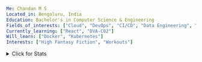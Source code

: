 ```yaml
Me: Chandan M S
Located_in: Bengaluru, India
Education: Bachelor's in Computer Science & Engineering
Fields_of_interests: ["Cloud", "DevOps", "CI/CD", "Data Engineering", "Full-Stack Web Development"]
Currently_learning: ["React", "DVA-C02"]
Will_learn: ["Docker", "Kubernetes"]
Interests: ["High Fantasy Fiction", "Workouts"]
```

</details>

<details>
<summary>Click for Stats</summary>
<p align="center">
<a href="https://github.com/candys-code/github-readme-stats">
    <picture>
        <source media="(prefers-color-scheme: dark)" srcset="https://github-readme-stats.vercel.app/api?username=candys-code&hide_title=true&include_all_commits=true&count_private=true&show_icons=true&hide_border=true&theme=dark&bg_color=0e1116&title_color=ffffff&text_color=ffffff&icon_color=1f6feb">
        <img align="center" src="https://github-readme-stats.vercel.app/api?username=candys-code&hide_title=true&include_all_commits=true&count_private=true&show_icons=true&hide_border=true">
    </picture>
      <picture>
        <source media="(prefers-color-scheme: dark)" srcset="https://github-readme-streak-stats.herokuapp.com/?user=candys-code&hide_border=true&theme=dark&background=0e1116">
        <img align="center" src="https://github-readme-streak-stats.herokuapp.com/?user=candys-code&hide_border=true">
    </picture>
</a>

<p align = "center">
<a href="https://github.com/candys-code/github-readme-activity-graph">
    <picture>
        <source media="(prefers-color-scheme: dark)" srcset="https://leetcard.jacoblin.cool/candyWood?ext=activity">
        <img align="center" src="https://leetcard.jacoblin.cool/candyWood?ext=activity">
    </picture>
</a>
</p>

<p align = "center">
<a href="https://github.com/candys-code/github-readme-streak-stats">
    <picture>
        <source media="(prefers-color-scheme: dark)" srcset="https://codewars-stats-ignacio-cuadra.vercel.app/?username=candyWood&hide_border=true&theme=dark&background=0e1116">
        <img align="center" src="https://codewars-stats-ignacio-cuadra.vercel.app/?username=candyWood&hide_border=true">
    </picture>
</a>
</p>

</p>
</details>
